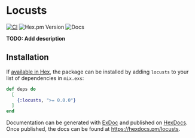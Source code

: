# Locusts

[![CI](https://github.com/locusts-r-us/locusts/actions/workflows/beam.yml/badge.svg)](https://github.com/locusts-r-us/locusts/actions/workflows/beam.yml)
![Hex.pm Version](https://img.shields.io/hexpm/v/locusts?logo=erlang)
![Docs](https://img.shields.io/badge/docs-hexdocs.pm-blue?logo=elixir)

**TODO: Add description**

## Installation

If [available in Hex](https://hex.pm/docs/publish), the package can be installed
by adding `locusts` to your list of dependencies in `mix.exs`:

```elixir
def deps do
  [
    {:locusts, ">= 0.0.0"}
  ]
end
```

Documentation can be generated with
[ExDoc](https://github.com/elixir-lang/ex_doc) and published on
[HexDocs](https://hexdocs.pm). Once published, the docs can be found at
<https://hexdocs.pm/locusts>.
